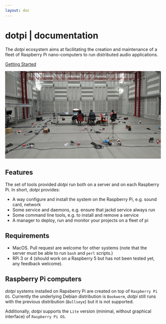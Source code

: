 ```yaml
---
layout: doc
---
```


# dotpi | documentation

The _dotpi_ ecosystem aims at facilitating the creation and maintenance of a fleet of Raspberry Pi nano-computers to run distributed audio applications.

<a class="action" href="./introduction/getting-started.html">Getting Started</a>

![dots-espro](./assets/homepage/dots-espro.jpg)

## Features

The set of tools provided _dotpi_ run both on a server and on each Raspberry Pi. In short, _dotpi_ provides:

- A way configure and install the system on the Raspberry Pi, e.g. sound card, network
- Some service and daemons, e.g. ensure that jackd service always run
- Some command line tools, e.g. to install and remove a service
- A manager to deploy, run and monitor your projects on a fleet of pi

## Requirements

- MacOS. Pull request are welcome for other systems (note that the server must be able to run `bash` and `perl` scripts.)
- RPi 3 or 4 (should work on a Raspberry 5 but has not been tested yet, any feedback welcome).

## Raspberry Pi computers

_dotpi_ systems installed on Rapsberry Pi are created on top of `Raspberry Pi OS`. Currently the underlying Debian distribution is `Bookworm`, _dotpi_ still runs with the previous distribution (`Bullseye`) but it is not supported. 

Additionally, _dotpi_ supports the `Lite` version (minimal, without graphical interface) of `Raspberry Pi OS`.


